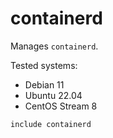 # containerd

Manages `containerd`.

Tested systems:

- Debian 11
- Ubuntu 22.04
- CentOS Stream 8

```puppet
include containerd
```
